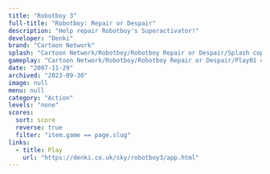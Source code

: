 ```yaml
---
title: "Robotboy 3"
full-title: "Robotboy: Repair or Despair"
description: "Help repair Robotboy's Superactivator!"
developer: "Denki"
brand: "Cartoon Network"
splash: "Cartoon Network/Robotboy/Robotboy Repair or Despair/Splash copy.jpg"
gameplay: "Cartoon Network/Robotboy/Robotboy Repair or Despair/Play01 copy.jpg"
date: "2007-11-29"
archived: "2023-09-30"
image: null
menu: null
category: "Action"
levels: "none"
scores:
  sort: score
  reverse: true
  filter: "item.game == page.slug"
links:
  - title: Play
    url: "https://denki.co.uk/sky/robotboy3/app.html"
---
```

